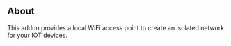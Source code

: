 ## About

This addon provides a local WiFi access point to create an isolated network for your IOT devices.